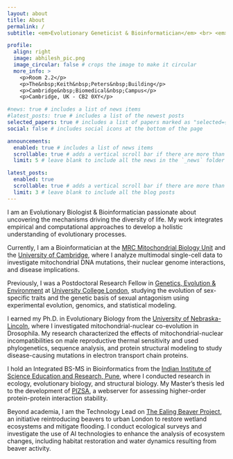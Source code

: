 ```yaml
---
layout: about
title: About
permalink: /
subtitle: <em>Evolutionary Geneticist & Bioinformatician</em> <br> <em><a href=https://www.mrc-mbu.cam.ac.uk/>MRC Mitochondrial Biology Unit <br> University of Cambridge</a></em>

profile:
  align: right
  image: abhilesh_pic.png
  image_circular: false # crops the image to make it circular
  more_info: >
    <p>Room 2.2</p>
    <p>The&nbsp;Keith&nbsp;Peters&nbsp;Building</p>
    <p>Cambridge&nbsp;Biomedical&nbsp;Campus</p>
    <p>Cambridge, UK - CB2 0XY</p>

#news: true # includes a list of news items
#latest_posts: true # includes a list of the newest posts
selected_papers: true # includes a list of papers marked as "selected={true}"
social: false # includes social icons at the bottom of the page

announcements:
  enabled: true # includes a list of news items
  scrollable: true # adds a vertical scroll bar if there are more than 3 news items
  limit: 5 # leave blank to include all the news in the `_news` folder

latest_posts:
  enabled: true
  scrollable: true # adds a vertical scroll bar if there are more than 3 new posts items
  limit: 3 # leave blank to include all the blog posts
---
```


I am an Evolutionary Biologist & Bioinformatician passionate about uncovering the mechanisms driving the diversity of life. My work integrates empirical and computational approaches to develop a holistic understanding of evolutionary processes.

Currently, I am a Bioinformatician at the [MRC Mitochondrial Biology Unit](https://www.mrc-mbu.cam.ac.uk/) and the [University of Cambridge](https://www.clinical-neuroscience.cam.ac.uk/), where I analyze multimodal single-cell data to investigate mitochondrial DNA mutations, their nuclear genome interactions, and disease implications.

Previously, I was a Postdoctoral Research Fellow in [Genetics, Evolution & Environment](https://www.ucl.ac.uk/biosciences/gee) at [University College London](https://www.ucl.ac.uk/), studying the evolution of sex-specific traits and the genetic basis of sexual antagonism using experimental evolution, genomics, and statistical modeling.

I earned my Ph.D. in Evolutionary Biology from the [University of Nebraska-Lincoln](https://www.unl.edu/), where I investigated mitochondrial-nuclear co-evolution in Drosophila. My research characterized the effects of mitochondrial-nuclear incompatibilities on male reproductive thermal sensitivity and used phylogenetics, sequence analysis, and protein structural modeling to study disease-causing mutations in electron transport chain proteins.

I hold an Integrated BS-MS in Bioinformatics from the [Indian Institute of Science Education and Research, Pune](https://www.iiserpune.ac.in/), where I conducted research in ecology, evolutionary biology, and structural biology. My Master’s thesis led to the development of [PIZSA](https://cospi.iiserpune.ac.in/pizsa/), a webserver for assessing higher-order protein-protein interaction stability.

Beyond academia, I am the Technology Lead on [The Ealing Beaver Project](https://theealingbeaverproject.com/), an initiative reintroducing beavers to urban London to restore wetland ecosystems and mitigate flooding. I conduct ecological surveys and investigate the use of AI technologies to enhance the analysis of ecosystem changes, including habitat restoration and water dynamics resulting from beaver activity.
